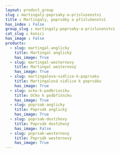 ```yaml
---
layout: product_group
slug : martingaly-poprsaky-a-prislusenstvi
title : Martingaly, poprsáky a příslušenství
has_index : False
group_slug : martingaly-poprsaky-a-prislusenstvi
cat_slug : konici
has_image : False
products:
  - slug: martingal-anglicky
    title: Martingal anglický
    has_image: True
  - slug: martingal-westernovy
    title: Martingal westernový
    has_image: True
  - slug: martingalova-vidlice-k-poprsaku
    title: Martingalová vidlice k poprsáku
    has_image: True
  - slug: ocko-k-podbrisniku
    title: Očko k podbřišníku
    has_image: True
  - slug: poprsak-anglicky
    title: Poprsák anglický
    has_image: True
  - slug: poprsak-dostihovy
    title: Poprsák dostihový
    has_image: False
  - slug: poprsak-westernovy
    title: Poprsák westernový
    has_image: True
---
```


